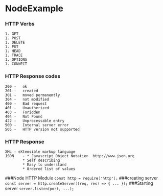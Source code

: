 ﻿# NodeExample

### HTTP Verbs
	1. GET
	1. POST
	1. DELETE
	1. PUT
	1. HEAD
	1. TRACE
	1. OPTIONS
	1. CONNECT
### HTTP Response codes
	200	-	ok
	201	-	created
	301	-	moved permanently
	304	-	not modified
	400	-	Bad request
	401	-	Unautherized
	403	-	Foridden
	404	-	Not Found
	422	-	Unprocessable entry
	500	-	Internal server error
	505	-	HTTP version not supported
### HTTP Response
	XML	- eXtensible markup language
	JSON	- * Javascript Object Notation  http://www.json.org
			* Self describing
			* Easy to understand
			* Ordered list of values

###Node HTTP Module
	`const http = require('http');`
###creating server
	`const server = http.createServer((req, res) => { ... });`
###Starting server
	`server.listen(port, ...);`
